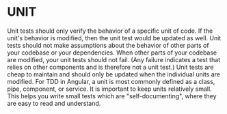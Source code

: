 # UNIT

Unit tests should only verify the behavior of a specific unit of code. If the unit's behavior is modified, then the unit test would be updated as well. Unit tests should not make assumptions about the behavior of other parts of your codebase or your dependencies. When other parts of your codebase are modified, your unit tests should not fail. \(Any failure indicates a test that relies on other components and is therefore not a unit test.\) Unit tests are cheap to maintain and should only be updated when the individual units are modified. For TDD in Angular, a unit is most commonly defined as a class, pipe, component, or service. It is important to keep units relatively small. This helps you write small tests which are "self-documenting", where they are easy to read and understand.

